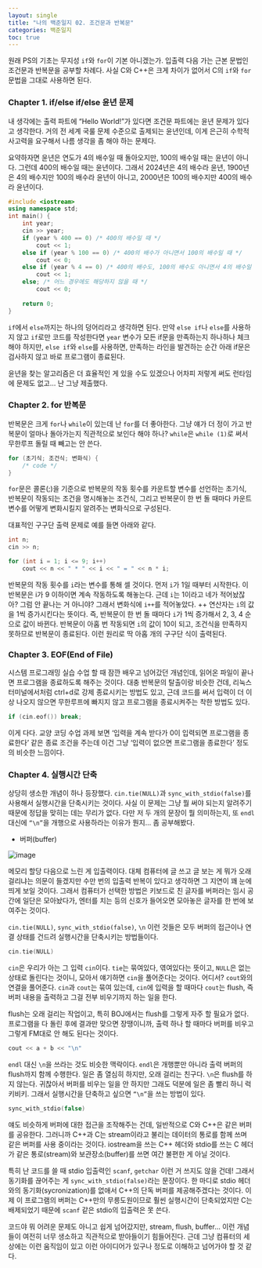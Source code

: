 ```yaml
---
layout: single
title: "나의 백준일지 02. 조건문과 반복문"
categories: 백준일지
toc: true
---
```


원래 PS의 기초는 무지성 `if`와 `for`이 기본 아니겠는가. 입출력 다음 가는 근본 문법인 조건문과 반복문을 공부할 차례다. 사실 C와 C++은 크게 차이가 없어서 C의 `if`와 `for` 문법을 그대로 사용하면 된다.

### Chapter 1. if/else if/else 윤년 문제

내 생각에는 출력 파트에 “Hello World!”가 있다면 조건문 파트에는 윤년 문제가 있다고 생각한다. 거의 전 세계 국룰 문제 수준으로 출제되는 윤년인데, 이게 은근히 수학적 사고력을 요구해서 나름 생각을 좀 해야 하는 문제다.

요약하자면 윤년은 연도가 4의 배수일 때 돌아오지만, 100의 배수일 때는 윤년이 아니다. 그런데 400의 배수일 때는 윤년이다. 그래서 2024년은 4의 배수라 윤년, 1900년은 4의 배수지만 100의 배수라 윤년이 아니고, 2000년은 100의 배수지만 400의 배수라 윤년이다.

```cpp
#include <iostream>
using namespace std;
int main() {
	int year;
	cin >> year;
	if (year % 400 == 0) /* 400의 배수일 때 */
		cout << 1;
	else if (year % 100 == 0) /* 400의 배수가 아니면서 100의 배수일 때 */
		cout << 0;
	else if (year % 4 == 0) /* 400의 배수도, 100의 배수도 아니면서 4의 배수일 때 */
		cout << 1;
	else; /* 어느 경우에도 해당하지 않을 때 */
		cout << 0;
		
	return 0;
}
```

`if`에서 `else`까지는 하나의 덩어리라고 생각하면 된다. 만약 `else if`나 `else`를 사용하지 않고 `if`로만 코드를 작성한다면 `year` 변수가 모든 if문을 만족하는지 하나하나 체크해야 하지만, `else if`와 `else`를 사용하면, 만족하는 라인을 발견하는 순간 아래 if문은 검사하지 않고 바로 프로그램이 종료된다.

윤년을 찾는 알고리즘은 더 효율적인 게 있을 수도 있겠으나 어차피 저렇게 써도 런타임에 문제도 없고… 난 그냥 제출했다.

### Chapter 2. for 반복문

반복문은 크게 `for`나 `while`이 있는데 난 `for`를 더 좋아한다. 그냥 얘가 더 정이 가고 반복문이 얼마나 돌아가는지 직관적으로 보인다 해야 하나? `while`은 `while (1)`로 써서 무한루프 돌릴 때 빼고는 안 쓴다.

```cpp
for (초기식; 조건식; 변화식) {
	/* code */
}
```

`for`문은 콜론(;)을 기준으로 반복문의 작동 횟수를 카운트할 변수를 선언하는 초기식, 반복문이 작동되는 조건을 명시해놓는 조건식, 그리고 반복문이 한 번 돌 때마다 카운트 변수를 어떻게 변화시킬지 알려주는 변화식으로 구성된다.

대표적인 구구단 출력 문제로 예를 들면 아래와 같다.

```cpp
int n;
cin >> n;

for (int i = 1; i <= 9; i++)
	cout << n << " * " << i << " = " << n * i;
```

반복문의 작동 횟수를 `i`라는 변수를 통해 셀 것이다. 먼저 `i`가 1일 때부터 시작한다. 이 반복문은 i가 9 이하이면 계속 작동하도록 해놓는다. 근데 `i`는 1이라고 네가 적어놨잖아? 그럼 안 끝나는 거 아니야? 그래서 변화식에 `i++`를 적어놓았다. ++ 연산자는 `i`의 값을 1씩 증가시킨다는 뜻이다. 즉, 반복문이 한 번 돌 때마다 `i`가 1씩 증가해서 2, 3, 4 순으로 값이 바뀐다. 반복문이 아홉 번 작동되면 `i`의 값이 10이 되고, 조건식을 만족하지 못하므로 반복문이 종료된다. 이런 원리로 딱 아홉 개의 구구단 식이 출력된다.

### Chapter 3. EOF(End of File)

시스템 프로그래밍 실습 수업 할 때 잠깐 배우고 넘어갔던 개념인데, 읽어온 파일이 끝나면 프로그램을 종료하도록 해주는 것이다. 대충 반복문의 탈출이랑 비슷한 건데, 리눅스 터미널에서처럼 ctrl+d로 강제 종료시키는 방법도 있고, 근데 코드를 써서 입력이 더 이상 나오지 않으면 무한루프에 빠지지 않고 프로그램을 종료시켜주는 착한 방법도 있다.

```cpp
if (cin.eof()) break;
```

이게 다다. 교양 코딩 수업 과제 보면 ‘입력을 계속 받다가 0이 입력되면 프로그램을 종료한다’ 같은 종료 조건을 주는데 이건 그냥 ‘입력이 없으면 프로그램을 종료한다’ 정도의 비슷한 느낌이다.

### Chapter 4. 실행시간 단축

상당히 생소한 개념이 하나 등장했다. `cin.tie(NULL)`과 `sync_with_stdio(false)`를 사용해서 실행시간을 단축시키는 것이다. 사실 이 문제는 그냥 뭘 써야 되는지 알려주기 때문에 정답을 맞히는 데는 무리가 없다. 다만 저 두 개의 문장이 뭘 의미하는지, 또 `endl` 대신에 `“\n”`을 개행으로 사용하라는 이유가 뭔지… 좀 공부해봤다.

- 버퍼(buffer)

![image](https://blog.kakaocdn.net/dn/bpBFQ8/btrpiIIKq4c/k92yX0rbQGG9EXsCYDcRr0/img.png)

메모리 할당 다음으로 느린 게 입출력이다. 대체 컴퓨터에 글 쓰고 글 보는 게 뭐가 오래 걸리냐는 의문이 들겠지만 수만 번의 입출력 반복이 있다고 생각하면 그 지연이 꽤 눈에 띄게 보일 것이다. 그래서 컴퓨터가 선택한 방법은 키보드로 친 글자를 버퍼라는 임시 공간에 일단은 모아놨다가, 엔터를 치는 등의 신호가 들어오면 모아놓은 글자를 한 번에 보여주는 것이다.

`cin.tie(NULL)`, `sync_with_stdio(false)`, `\n` 이런 것들은 모두 버퍼의 접근이나 연결 상태를 건드려 실행시간을 단축시키는 방법들이다.

```cpp
cin.tie(NULL)
```

`cin`은 우리가 아는 그 입력 `cin`이다. `tie`는 묶여있다, 엮여있다는 뜻이고, `NULL`은 없는 상태로 돌린다는 것이니, 모아서 얘기하면 `cin`을 풀어준다는 것이다. 어디서? `cout`와의 연결을 풀어준다. `cin`과 `cout`는 묶여 있는데, `cin`에 입력을 할 때마다 `cout`는 flush, 즉 버퍼 내용을 출력하고 그걸 전부 비우기까지 하는 일을 한다.

flush는 오래 걸리는 작업이고, 특히 BOJ에서는 flush를 그렇게 자주 할 필요가 없다. 프로그램을 다 돌린 후에 결과만 맞으면 장땡이니까, 출력 하나 할 때마다 버퍼를 비우고 그렇게 FM대로 안 해도 된다는 것이다.

```cpp
cout << a + b << "\n"
```

`endl` 대신 `\n`을 쓰라는 것도 비슷한 맥락이다. `endl`은 개행뿐만 아니라 출력 버퍼의 flush까지 함께 수행한다. 일은 좀 열심히 하지만, 오래 걸리는 친구다. `\n`은 flush를 하지 않는다. 귀찮아서 버퍼를 비우는 일을 안 하지만 그래도 덕분에 일은 좀 빨리 하니 럭키비키. 그래서 실행시간을 단축하고 싶으면 `“\n”`을 쓰는 방법이 있다.

```cpp
sync_with_stdio(false)
```

얘도 비슷하게 버퍼에 대한 접근을 조작해주는 건데, 일반적으로 C와 C++은 같은 버퍼를 공유한다. 그러니까 C++과 C는 stream이라고 불리는 데이터의 통로를 함께 쓰며 같은 버퍼를 사용 중이라는 것이다. iostream을 쓰는 C++ 헤더와 stdio를 쓰는 C 헤더가 같은 통로(stream)와 보관장소(buffer)를 쓰면 여간 불편한 게 아닐 것이다.

특히 난 코드를 쓸 때 stdio 입출력인 `scanf`, `getchar` 이런 거 쓰지도 않을 건데! 그래서 동기화를 끊어주는 게 `sync_with_stdio(false)`라는 문장이다. 한 마디로 stdio 헤더와의 동기화(sycronization)를 없애서 C++의 단독 버퍼를 제공해주겠다는 것이다. 이제 이 프로그램의 버퍼는 C++만의 무릉도원이므로 훨씬 실행시간이 단축되었지만 C는 배제되었기 때문에 `scanf` 같은 stdio의 입출력은 못 쓴다.

코드야 뭐 어려운 문제도 아니고 쉽게 넘어갔지만, stream, flush, buffer… 이런 개념들이 여전히 너무 생소하고 직관적으로 받아들이기 힘들어진다. 근데 그냥 컴퓨터의 세상에는 이런 움직임이 있고 이런 아이디어가 있구나 정도로 이해하고 넘어가야 할 것 같다.
